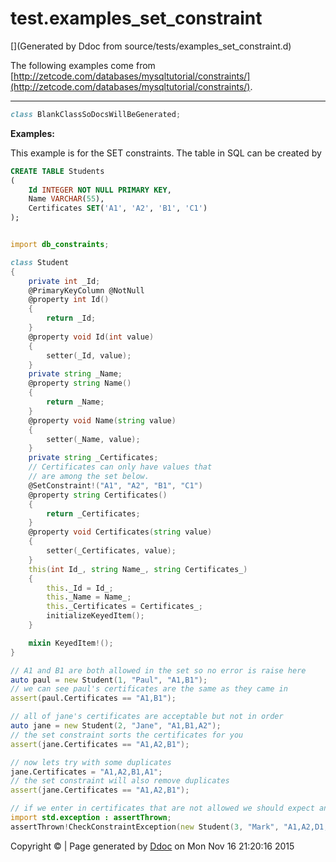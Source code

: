 # test.examples_set_constraint

[](Generated by Ddoc from source/tests/examples_set_constraint.d)

The following examples come from
[http://zetcode.com/databases/mysqltutorial/constraints/](http://zetcode.com/databases/mysqltutorial/constraints/).

***
<a name="BlankClassSoDocsWillBeGenerated" href="#BlankClassSoDocsWillBeGenerated"></a>
```d
class BlankClassSoDocsWillBeGenerated;

```

**Examples:**

This example is for the SET constraints. The table
in SQL can be created by
```sql
CREATE TABLE Students
(
    Id INTEGER NOT NULL PRIMARY KEY,
    Name VARCHAR(55),
    Certificates SET('A1', 'A2', 'B1', 'C1')
);


```

```d

import db_constraints;

class Student
{
    private int _Id;
    @PrimaryKeyColumn @NotNull
    @property int Id()
    {
        return _Id;
    }
    @property void Id(int value)
    {
        setter(_Id, value);
    }
    private string _Name;
    @property string Name()
    {
        return _Name;
    }
    @property void Name(string value)
    {
        setter(_Name, value);
    }
    private string _Certificates;
    // Certificates can only have values that
    // are among the set below.
    @SetConstraint!("A1", "A2", "B1", "C1")
    @property string Certificates()
    {
        return _Certificates;
    }
    @property void Certificates(string value)
    {
        setter(_Certificates, value);
    }
    this(int Id_, string Name_, string Certificates_)
    {
        this._Id = Id_;
        this._Name = Name_;
        this._Certificates = Certificates_;
        initializeKeyedItem();
    }

    mixin KeyedItem!();
}

// A1 and B1 are both allowed in the set so no error is raise here
auto paul = new Student(1, "Paul", "A1,B1");
// we can see paul's certificates are the same as they came in
assert(paul.Certificates == "A1,B1");

// all of jane's certificates are acceptable but not in order
auto jane = new Student(2, "Jane", "A1,B1,A2");
// the set constraint sorts the certificates for you
assert(jane.Certificates == "A1,A2,B1");

// now lets try with some duplicates
jane.Certificates = "A1,A2,B1,A1";
// the set constraint will also remove duplicates
assert(jane.Certificates == "A1,A2,B1");

// if we enter in certificates that are not allowed we should expect an exception
import std.exception : assertThrown;
assertThrown!CheckConstraintException(new Student(3, "Mark", "A1,A2,D1,D2"));

```




Copyright :copyright:  | Page generated by [Ddoc](http://dlang.org/ddoc.html) on Mon Nov 16 21:20:16 2015

